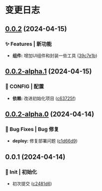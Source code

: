 # 变更日志

## [0.0.2](https://github.com/marioliu2001/vue3-iqoo-admin-easy-template/compare/0.0.2-alpha.1...0.0.2) (2024-04-15)


### ✨ Features | 新功能

* **组件:** 增加UI组件和封装一些工具 ([39c7e1b](https://github.com/marioliu2001/vue3-iqoo-admin-easy-template/commit/39c7e1b5f03cff382da5c6fbef3a9972b636f160))

## [0.0.2-alpha.1](https://github.com/marioliu2001/vue3-iqoo-admin-easy-template/compare/0.0.2-alpha.0...0.0.2-alpha.1) (2024-04-15)


### 🔨 CONFIG | 配置

* **依赖:** 改进初始化项目 ([c63725f](https://github.com/marioliu2001/vue3-iqoo-admin-easy-template/commit/c63725f9c02ad7f9cd75b15ffb22ded40abde05e))

## [0.0.2-alpha.0](https://github.com/marioliu2001/vue3-iqoo-admin-easy-template/compare/0.0.1...0.0.2-alpha.0) (2024-04-14)

### 🐛 Bug Fixes | Bug 修复

- **deploy:** 修复部署问题 ([c1d66d9](https://github.com/marioliu2001/vue3-iqoo-admin-easy-template/commit/c1d66d9799f28e4082b51b68c848e2cd26eb2d44))

## 0.0.1 (2024-04-14)

### 🎉 Init | 初始化

- 初次提交 ([c2481d6](https://github.com/marioliu2001/vue3-iqoo-admin-easy-template/commit/c2481d628dc013385ab57194a43dec2910dbeda1))
